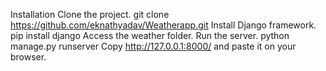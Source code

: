 Installation
Clone the project.
git clone https://github.com/eknathyadav/Weatherapp.git
Install Django framework.
pip install django
Access the weather folder.
Run the server.
python manage.py runserver
Copy http://127.0.0.1:8000/ and paste it on your browser.
